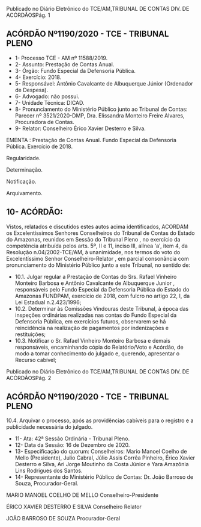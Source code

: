 Publicado  no  Diário  Eletrônico do TCE/AM,TRIBUNAL DE CONTAS DIV. DE ACÓRDÃOSPág. 1

## ACÓRDÃO Nº1190/2020 - TCE - TRIBUNAL PLENO

- 1- Processo TCE - AM nº 11588/2019.
- 2- Assunto: Prestação de Contas Anual.
- 3- Órgão: Fundo Especial da Defensoria Pública.
- 4- Exercício: 2018.
- 5- Responsável: Antônio Cavalcante de Albuquerque Júnior (Ordenador de Despesa).
- 6- Advogado: não possui.
- 7- Unidade Técnica: DICAD.
- 8- Pronunciamento  do  Ministério  Público  junto  ao  Tribunal  de  Contas: Parecer  nº 3521/2020-DMP, Dra. Elissandra Monteiro Freire Alvares, Procuradora de Contas.
- 9- Relator: Conselheiro Érico Xavier Desterro e Silva.

EMENTA : Prestação de Contas Anual. Fundo Especial da Defensoria Pública. Exercício de 2018.

Regularidade.

Determinação.

Notificação.

Arquivamento.

## 10-  ACÓRDÃO:

Vistos, relatados e discutidos estes autos acima identificados, ACORDAM os Excelentíssimos Senhores Conselheiros do Tribunal de Contas do Estado do Amazonas, reunidos em Sessão do Tribunal Pleno , no exercício da competência atribuída pelos arts. 5º, II e 11, inciso III, alínea 'a', item 4, da Resolução n.04/2002-TCE/AM, à unanimidade, nos termos do voto do Excelentíssimo Senhor Conselheiro-Relator , em parcial consonância com pronunciamento do Ministério Público junto a este Tribunal, no sentido de:

- 10.1. Julgar regular a Prestação de Contas do Srs. Rafael Vinheiro Monteiro Barbosa e Antônio Cavalcante de Albuquerque Junior ,  responsáveis pelo  Fundo  Especial  da  Defensoria  Pública  do  Estado  do  Amazonas  FUNDPAM, exercício de 2018, com fulcro no artigo 22, I, da Lei Estadual n.2.423/1996;
- 10.2. Determinar às Comissões Vindouras deste Tribunal, à época das inspeções ordinárias realizadas nas contas do Fundo Especial da Defensoria Pública, em exercícios futuros, observarem se  há  reincidência  na  realização  de  pagamentos  por  indenizações  e restituições;
- 10.3. Notificar o Sr. Rafael Vinheiro Monteiro Barbosa e demais responsáveis, encaminhando cópia do Relatório/Voto e Acórdão, de modo a  tomar  conhecimento  do  julgado  e,  querendo,  apresentar  o  Recurso cabível;

Publicado  no  Diário  Eletrônico do TCE/AM,TRIBUNAL DE CONTAS DIV. DE ACÓRDÃOSPág. 2

## ACÓRDÃO Nº1190/2020 - TCE - TRIBUNAL PLENO

10.4. Arquivar o  processo,  após as providências cabíveis  para o registro e a publicidade necessária do julgado.

- 11-  Ata: 42ª Sessão Ordinária - Tribunal Pleno.
- 12-  Data da Sessão: 16 de Dezembro de 2020.
- 13-  Especificação do quorum: Conselheiros: Mario Manoel Coelho de Mello (Presidente), Julio Cabral, Júlio Assis Corrêa Pinheiro, Érico Xavier Desterro e Silva, Ari Jorge Moutinho da Costa Júnior e Yara Amazônia Lins Rodrigues dos Santos.
- 14-  Representante  do  Ministério  Público  de  Contas: Dr. João  Barroso  de  Souza, Procurador-Geral.

MARIO MANOEL COELHO DE MELLO Conselheiro-Presidente

ÉRICO XAVIER DESTERRO E SILVA Conselheiro Relator

JOÃO BARROSO DE SOUZA Procurador-Geral
